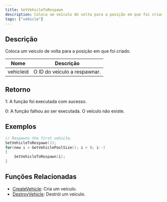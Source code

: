 ```yaml
---
title: SetVehicleToRespawn
description: Coloca um veículo de volta para a posição em que foi criado.
tags: ["vehicle"]
---
```


## Descrição

Coloca um veículo de volta para a posição em que foi criado.

| Nome      | Descrição                    |
| --------- | ---------------------------- |
| vehicleid | O ID do veículo a respawnar. |

## Retorno

1: A função foi executada com sucesso.

0: A função falhou ao ser executada. O veículo não existe.

## Exemplos

```c
// Respawns the first vehicle.
SetVehicleToRespawn(1);
for(new i = GetVehiclePoolSize(); i > 0; i--)
{
    SetVehicleToRespawn(i);
}
```

## Funções Relacionadas

- [CreateVehicle](CreateVehicle.md): Cria um veículo.
- [DestroyVehicle](DestroyVehicle.md): Destrói um veículo.
